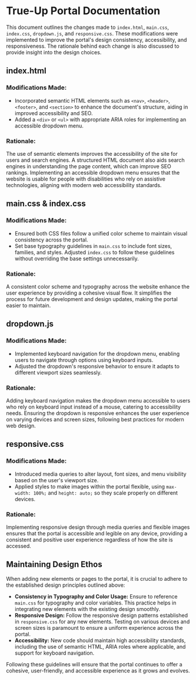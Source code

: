 # True-Up Portal Documentation

This document outlines the changes made to `index.html`, `main.css`, `index.css`, `dropdown.js`, and `responsive.css`. These modifications were implemented to improve the portal's design consistency, accessibility, and responsiveness. The rationale behind each change is also discussed to provide insight into the design choices.

## index.html

### Modifications Made:
- Incorporated semantic HTML elements such as `<nav>`, `<header>`, `<footer>`, and `<section>` to enhance the document's structure, aiding in improved accessibility and SEO.
- Added a `<div>` or `<ul>` with appropriate ARIA roles for implementing an accessible dropdown menu.

### Rationale:
The use of semantic elements improves the accessibility of the site for users and search engines. A structured HTML document also aids search engines in understanding the page content, which can improve SEO rankings. Implementing an accessible dropdown menu ensures that the website is usable for people with disabilities who rely on assistive technologies, aligning with modern web accessibility standards.

## main.css & index.css

### Modifications Made:
- Ensured both CSS files follow a unified color scheme to maintain visual consistency across the portal.
- Set base typography guidelines in `main.css` to include font sizes, families, and styles. Adjusted `index.css` to follow these guidelines without overriding the base settings unnecessarily.

### Rationale:
A consistent color scheme and typography across the website enhance the user experience by providing a cohesive visual flow. It simplifies the process for future development and design updates, making the portal easier to maintain.

## dropdown.js

### Modifications Made:
- Implemented keyboard navigation for the dropdown menu, enabling users to navigate through options using keyboard inputs.
- Adjusted the dropdown's responsive behavior to ensure it adapts to different viewport sizes seamlessly.

### Rationale:
Adding keyboard navigation makes the dropdown menu accessible to users who rely on keyboard input instead of a mouse, catering to accessibility needs. Ensuring the dropdown is responsive enhances the user experience on varying devices and screen sizes, following best practices for modern web design.

## responsive.css

### Modifications Made:
- Introduced media queries to alter layout, font sizes, and menu visibility based on the user's viewport size.
- Applied styles to make images within the portal flexible, using `max-width: 100%;` and `height: auto;` so they scale properly on different devices.

### Rationale:
Implementing responsive design through media queries and flexible images ensures that the portal is accessible and legible on any device, providing a consistent and positive user experience regardless of how the site is accessed.

## Maintaining Design Ethos 

When adding new elements or pages to the portal, it is crucial to adhere to the established design principles outlined above:

- **Consistency in Typography and Color Usage:** Ensure to reference `main.css` for typography and color variables. This practice helps in integrating new elements with the existing design smoothly.
- **Responsive Design:** Follow the responsive design patterns established in `responsive.css` for any new elements. Testing on various devices and screen sizes is paramount to ensure a uniform experience across the portal.
- **Accessibility:** New code should maintain high accessibility standards, including the use of semantic HTML, ARIA roles where applicable, and support for keyboard navigation.

Following these guidelines will ensure that the portal continues to offer a cohesive, user-friendly, and accessible experience as it grows and evolves.
```